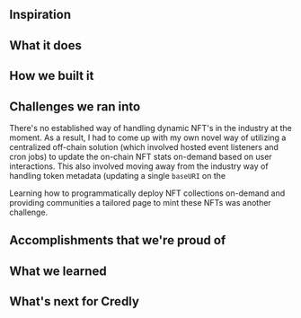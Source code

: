 ## Inspiration

## What it does

## How we built it

## Challenges we ran into

There's no established way of handling dynamic NFT's in the industry at the moment. As a result, I had to come up with my own novel way of utilizing a centralized off-chain solution (which involved hosted event listeners and cron jobs) to update the on-chain NFT stats on-demand based on user interactions. This also involved moving away from the industry way of handling token metadata (updating a single `baseURI` on the

Learning how to programmatically deploy NFT collections on-demand and providing communities a tailored page to mint these NFTs was another challenge.

## Accomplishments that we're proud of

## What we learned

## What's next for Credly
